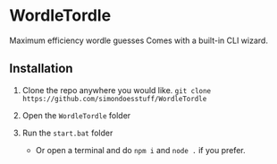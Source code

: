 # WordleTordle
Maximum efficiency wordle guesses
Comes with a built-in CLI wizard.


## Installation

1. Clone the repo anywhere you would like.
`git clone https://github.com/simondoesstuff/WordleTordle`

2. Open the `WordleTordle` folder

3. Run the `start.bat` folder
   - Or open a terminal and do `npm i` and `node .` if you prefer.
